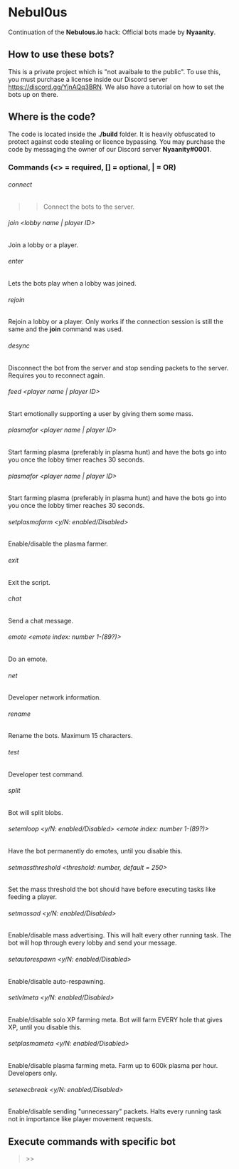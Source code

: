 # Nebul0us

Continuation of the **Nebulous.io** hack: Official bots made by **Nyaanity**.

## How to use these bots?

This is a private project which is "not avaibale to the public".
To use this,
you must purchase a license inside our Discord server https://discord.gg/YjnAQq3BRN.
We also have a tutorial on how to set the bots up on there.

## Where is the code?

The code is located inside the **./build** folder.
It is heavily obfuscated to protect against code stealing or licence bypassing.
You may purchase the code by messaging the owner of our Discord server **Nyaanity#0001**.

### Commands (<> = required, [] = optional, | = OR)

###### connect

>> Connect the bots to the server.

###### join <lobby name | player ID>

Join a lobby or a player.

###### enter

Lets the bots play when a lobby was joined.

###### rejoin

Rejoin a lobby or a player.
Only works if the connection session is still the same and the **join** command was used.

###### desync

Disconnect the bot from the server and stop sending packets to the server. Requires you to reconnect again.

###### feed <player name | player ID>

Start emotionally supporting a user by giving them some mass.

###### plasmafor <player name | player ID>

Start farming plasma (preferably in plasma hunt) and have the bots go into you once the lobby timer reaches 30 seconds.

###### plasmafor <player name | player ID>

Start farming plasma (preferably in plasma hunt) and have the bots go into you once the lobby timer reaches 30 seconds.

###### setplasmafarm <y/N: enabled/Disabled>

Enable/disable the plasma farmer.

###### exit

Exit the script.

###### chat <message>

Send a chat message.

###### emote <emote index: number 1-(89?)>

Do an emote.

###### net

Developer network information.

###### rename <name>

Rename the bots. Maximum 15 characters.

###### test

Developer test command.

###### split

Bot will split blobs.

###### setemloop <y/N: enabled/Disabled> <emote index: number 1-(89?)>

Have the bot permanently do emotes, until you disable this.

###### setmassthreshold <threshold: number, default = 250>

Set the mass threshold the bot should have before executing tasks like feeding a player.

###### setmassad <y/N: enabled/Disabled> <message>

Enable/disable mass advertising. This will halt every other running task. The bot will hop through every lobby and send your message.

###### setautorespawn <y/N: enabled/Disabled>

Enable/disable auto-respawning.

###### setlvlmeta <y/N: enabled/Disabled>

Enable/disable solo XP farming meta.
Bot will farm EVERY hole that gives XP, until you disable this.

###### setplasmameta <y/N: enabled/Disabled>

Enable/disable plasma farming meta.
Farm up to 600k plasma per hour.
Developers only.

###### setexecbreak <y/N: enabled/Disabled>

Enable/disable sending "unnecessary" packets.
Halts every running task not in importance like player movement requests.

## Execute commands with specific bot

> <bot name> >> <command>
